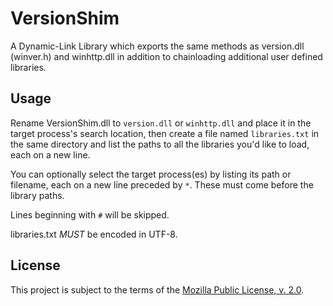 VersionShim
===========
A Dynamic-Link Library which exports the same methods as version.dll (winver.h) and winhttp.dll in addition to chainloading additional user defined libraries.

Usage
-----
Rename VersionShim.dll to `version.dll` or `winhttp.dll` and place it in the target process's search location,
then create a file named `libraries.txt` in the same directory and list the paths to all the libraries you'd like to load,
each on a new line.

You can optionally select the target process(es) by listing its path or filename, each on a new line preceded by `*`. These must come before the library paths.

Lines beginning with `#` will be skipped.

libraries.txt *MUST* be encoded in UTF-8.

License
-------
This project is subject to the terms of the [Mozilla Public License, v. 2.0](./LICENSE).